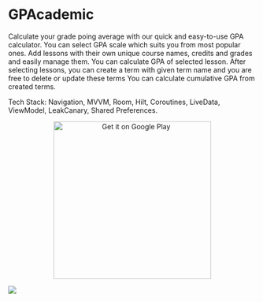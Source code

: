 # GPAcademic

Calculate your grade poing average with our quick and easy-to-use GPA calculator. You can select GPA scale which suits you from most popular ones. Add lessons with their own unique course names, credits and grades and easily manage them. You can calculate GPA of selected lesson. After selecting lessons, you can create a term with given term name and you are free to delete or update these terms You can calculate cumulative GPA from created terms.

Tech Stack:
Navigation, MVVM, Room, Hilt, Coroutines, LiveData, ViewModel, LeakCanary, Shared Preferences.

<p align="center">
  <a href="https://play.google.com/store/apps/details?id=com.elacqua.gpacademic" target="_blank">
    <img alt='Get it on Google Play' src='https://play.google.com/intl/en_us/badges/images/generic/en_badge_web_generic.png' width="320" />
  </a>
</p>

![](https://github.com/etasdemir/GPAcademic/blob/master/showcase.gif?raw=true)
